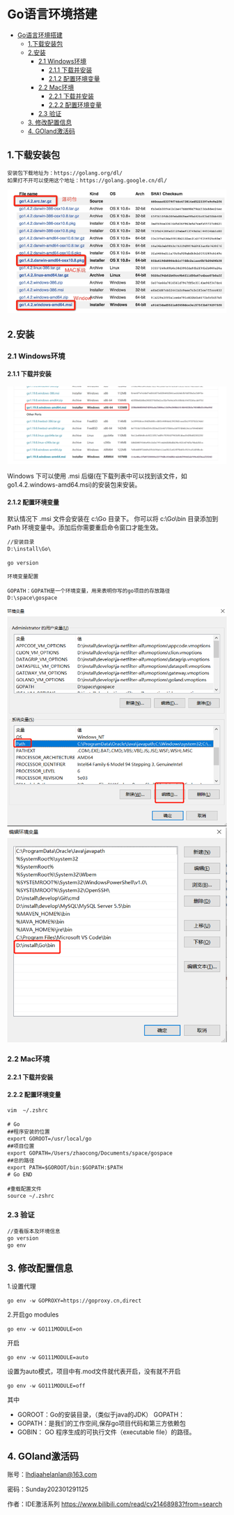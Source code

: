 # Go语言环境搭建

- [Go语言环境搭建](#go语言环境搭建)
  - [1.下载安装包](#1下载安装包)
  - [2.安装](#2安装)
    - [2.1 Windows环境](#21-windows环境)
      - [2.1.1 下载并安装](#211-下载并安装)
      - [2.1.2 配置环境变量](#212-配置环境变量)
    - [2.2 Mac环境](#22-mac环境)
      - [2.2.1 下载并安装](#221-下载并安装)
      - [2.2.2 配置环境变量](#222-配置环境变量)
    - [2.3 验证](#23-验证)
  - [3. 修改配置信息](#3-修改配置信息)
  - [4. GOland激活码](#4-goland激活码)

## 1.下载安装包

```text
安装包下载地址为：https://golang.org/dl/
如果打不开可以使用这个地址：https://golang.google.cn/dl/
```

![Go安装包](./../images/Go安装包.png)

## 2.安装

### 2.1 Windows环境

#### 2.1.1 下载并安装

![go1.19.8-windows](./../images/go1.19.8-windows.png)

Windows 下可以使用 .msi 后缀(在下载列表中可以找到该文件，如go1.4.2.windows-amd64.msi)的安装包来安装。

#### 2.1.2 配置环境变量

默认情况下 .msi 文件会安装在 c:\Go 目录下。
你可以将 c:\Go\bin 目录添加到 Path 环境变量中。添加后你需要重启命令窗口才能生效。

```text
//安装目录
D:\install\Go\

go version

```

```text
环境变量配置

GOPATH：GOPATH是一个环境变量，用来表明你写的go项目的存放路径
D:\space\gospace

```

![配置PATH-用户变量](./../images/配置GOPATH-1.png)
![配置PATH-系统变量](./../images/配置GOPATH-2.png)

### 2.2 Mac环境

#### 2.2.1 下载并安装

#### 2.2.2 配置环境变量

```shell
vim  ~/.zshrc

# Go
##程序安装的位置
export GOROOT=/usr/local/go
##项目位置
export GOPATH=/Users/zhaocong/Documents/space/gospace
##总的路径
export PATH=$GOROOT/bin:$GOPATH:$PATH
# Go END

#重载配置文件
source ~/.zshrc

```

### 2.3 验证

```text
//查看版本及环境信息
go version
go env
```

## 3. 修改配置信息

1.设置代理

`go env -w GOPROXY=https://goproxy.cn,direct`

2.开启go modules

`go env -w GO111MODULE=on`

开启

`go env -w GO111MODULE=auto`

设置为auto模式，项目中有.mod文件就代表开启，没有就不开启

`go env -w GO111MODULE=off`

其中

- GOROOT：Go的安装目录，（类似于java的JDK） GOPATH：
- GOPATH：是我们的工作空间,保存go项目代码和第三方依赖包
- GOBIN： GO 程序生成的可执行文件（executable file）的路径。

## 4. GOland激活码

账号：lhdjaahelanlan@163.com

密码：Sunday202301291125

作者：IDE激活系列 https://www.bilibili.com/read/cv21468983?from=search